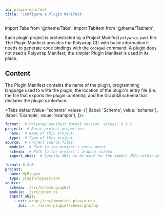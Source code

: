 ```yaml
---
id: plugin-manifest
title: 'Configure a Plugin Manifest'
---
```


import Tabs from '@theme/Tabs';
import TabItem from '@theme/TabItem';

Each plugin project is orchestrated by a Project Manifest `polywrap.yaml` file. 
The Plugin Manfiest provides the Polywrap CLI with basic information it needs to generate code bindings with the [`codegen`](https://github.com/polywrap/cli/tree/origin-dev/packages/cli#codegen--g) command. 
A plugin does not need a Polywrap Manifest; the simpler Plugin Manifest is used in its place.

## Content

The Plugin Manifest contains the name of the plugin, programming language used to write the plugin, 
the location of the plugin's entry file (i.e. the file that exports the plugin contents),
and the GraphQl schema that declares the plugin's interface.

<Tabs
defaultValue="schema"
values={[
{label: 'Schema', value: 'schema'},
{label: 'Example', value: 'example'},
]}>
<TabItem value="schema">

```yaml
format:  # Polywrap manifest format version. Values: 0.3.0
project:  # Basic project properties.
  name:  # Name of this project.
  type:  # Type of this project.
source:  # Project source files.
  module:  # Path to the project's entry point.
  schema:  # Path to the project's graphql schema.
  import_abis:  # Specify ABIs to be used for the import URIs within your schema.
```

</TabItem>
<TabItem value="example">

```yaml
format: 0.3.0
project:
  name: MyPlugin
  type: plugin/typescript
source:
  schema: ./src/schema.graphql
  module: ./src/index.ts
  import_abis:
    - uri: wrap://ens/imported-plugin.eth
      abi: ./../local-plugin/schema.graphql
```
</TabItem>
</Tabs>